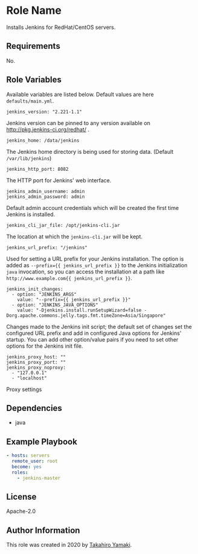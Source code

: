 Role Name
=========

Installs Jenkins for RedHat/CentOS servers.

Requirements
------------

No.

Role Variables
--------------

Available variables are listed below. Default values are here `defaults/main.yml`.


    jenkins_version: "2.221-1.1"

Jenkins version can be pinned to any version available on http://pkg.jenkins-ci.org/redhat/ .

    jenkins_home: /data/jenkins

The Jenkins home directory is being used for storing data. (Default `/var/lib/jenkins`)

    jenkins_http_port: 8082

The HTTP port for Jenkins' web interface.

    jenkins_admin_username: admin
    jenkins_admin_password: admin

Default admin account credentials which will be created the first time Jenkins is installed.

    jenkins_cli_jar_file: /opt/jenkins-cli.jar

The location at which the `jenkins-cli.jar` will be kept.

    jenkins_url_prefix: "/jenkins"

Used for setting a URL prefix for your Jenkins installation. The option is added as `--prefix={{ jenkins_url_prefix }}` to the Jenkins initialization `java` invocation, so you can access the installation at a path like `http://www.example.com{{ jenkins_url_prefix }}`.

    jenkins_init_changes:
      - option: "JENKINS_ARGS"
        value: "--prefix={{ jenkins_url_prefix }}"
      - option: "JENKINS_JAVA_OPTIONS"
        value: "-Djenkins.install.runSetupWizard=false -Dorg.apache.commons.jelly.tags.fmt.timeZone=Asia/Singapore"

Changes made to the Jenkins init script; the default set of changes set the configured URL prefix and add in configured Java options for Jenkins' startup. You can add other option/value pairs if you need to set other options for the Jenkins init file.

    jenkins_proxy_host: ""
    jenkins_proxy_port: ""
    jenkins_proxy_noproxy:
      - "127.0.0.1"
      - "localhost"

Proxy settings


Dependencies
------------

  - java

Example Playbook
----------------

```yaml
- hosts: servers
  remote_user: root
  become: yes
  roles:
    - jenkins-master
```

License
-------

Apache-2.0

Author Information
------------------

This role was created in 2020 by [Takahiro Yamaki](https://github.com/ymktk/).
